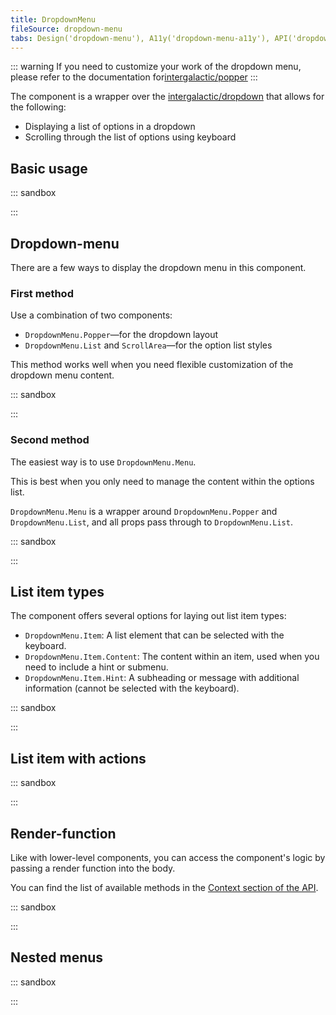 ```yaml
---
title: DropdownMenu
fileSource: dropdown-menu
tabs: Design('dropdown-menu'), A11y('dropdown-menu-a11y'), API('dropdown-menu-api'), Example('dropdown-menu-code'), Changelog('dropdown-menu-changelog')
---
```


::: warning
 If you need to customize your work of the dropdown menu, please refer to the documentation for[intergalactic/popper](/utils/popper/popper)
:::

The component is a wrapper over the [intergalactic/dropdown](/components/dropdown/dropdown) that allows for the following:

- Displaying a list of options in a dropdown
- Scrolling through the list of options using keyboard

## Basic usage

::: sandbox

<script lang="tsx">
  export Demo from './examples/basic.tsx';
</script>

:::

## Dropdown-menu

There are a few ways to display the dropdown menu in this component.

### First method

Use a combination of two components:

- `DropdownMenu.Popper`—for the dropdown layout
- `DropdownMenu.List` and `ScrollArea`—for the option list styles

This method works well when you need flexible customization of the dropdown menu content.

::: sandbox

<script lang="tsx">
  export Demo from './examples/dropdown-menu.tsx';
</script>

:::

### Second method

The easiest way is to use `DropdownMenu.Menu`.

This is best when you only need to manage the content within the options list.

`DropdownMenu.Menu` is a wrapper around `DropdownMenu.Popper` and `DropdownMenu.List`, and all props pass through to `DropdownMenu.List`.

::: sandbox

<script lang="tsx">
  export Demo from './examples/the_second_method.tsx';
</script>

:::

## List item types

The component offers several options for laying out list item types:

- `DropdownMenu.Item`: A list element that can be selected with the keyboard.
- `DropdownMenu.Item.Content`: The content within an item, used when you need to include a hint or submenu.
- `DropdownMenu.Item.Hint`: A subheading or message with additional information (cannot be selected with the keyboard).

::: sandbox

<script lang="tsx">
  export Demo from './examples/list_item_types.tsx';
</script>

:::

## List item with actions

::: sandbox

<script lang="tsx">
  export Demo from './examples/item_actions.tsx';
</script>

:::

## Render-function

Like with lower-level components, you can access the component's logic by passing a render function into the body.

You can find the list of available methods in the [Context section of the API](/components/dropdown-menu/dropdown-menu-api#context).

::: sandbox

<script lang="tsx">
  export Demo from './examples/render-function.tsx';
</script>

:::

## Nested menus

::: sandbox

<script lang="tsx">
  export Demo from './examples/nested.tsx';
</script>

:::
